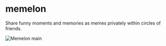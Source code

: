 memelon
=======

Share funny moments and memories as memes privately within circles of friends.

![Memelon main](http://oi59.tinypic.com/vrbkn5.jpg)
